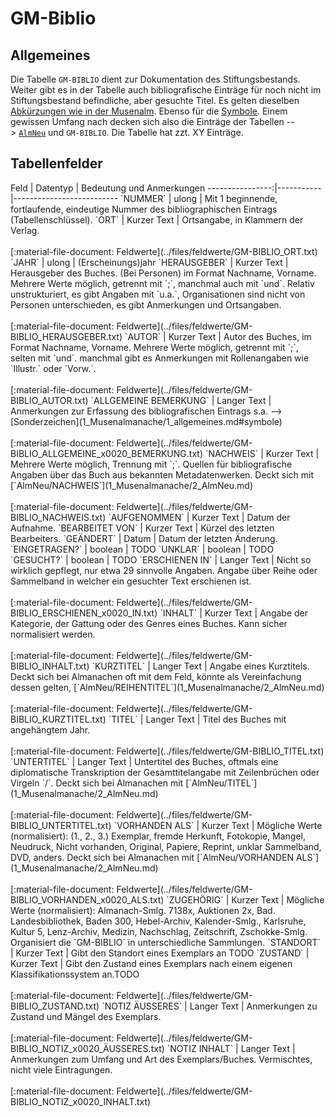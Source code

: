 # GM-Biblio
## Allgemeines
Die Tabelle `GM-BIBLIO` dient zur Dokumentation des Stiftungsbestands. Weiter gibt es in der Tabelle auch bibliografische Einträge für noch nicht im Stiftungsbestand befindliche, aber gesuchte Titel. Es gelten dieselben [Abkürzungen wie in der Musenalm](1_Musenalmanache/1_allgemeines.md#abkürzungen). Ebenso für die [Symbole](1_Musenalmanache/1_allgemeines.md#symbole). Einem gewissen Umfang nach decken sich also die Einträge der Tabellen -->&nbsp;[`AlmNeu`](1_Musenalmanache/2_AlmNeu.md) und `GM-BIBLIO`. Die Tabelle hat zzt. <!-- TODO -->XY Einträge.

## Tabellenfelder
<div class="sortable-table"></div>
Feld             |  Datentyp | Bedeutung und Anmerkungen 
----------------:|-----------|--------------------------
`NUMMER` | ulong | Mit 1 beginnende, fortlaufende, eindeutige Nummer des bibliographischen Eintrags (Tabellenschlüssel).
`ORT` | Kurzer Text | Ortsangabe, in Klammern der Verlag.<br><br>[:material-file-document:&nbsp;Feldwerte](../files/feldwerte/GM-BIBLIO_ORT.txt)
`JAHR` | ulong | (Erscheinungs)jahr
`HERAUSGEBER` | Kurzer Text | Herausgeber des Buches. (Bei Personen) im Format Nachname, Vorname. Mehrere Werte möglich, getrennt mit `;`, manchmal auch mit `und`. Relativ unstrukturiert, es gibt Angaben mit `u.a.`, Organisationen sind nicht von Personen unterschieden, es gibt Anmerkungen und Ortsangaben.<br><br>[:material-file-document:&nbsp;Feldwerte](../files/feldwerte/GM-BIBLIO_HERAUSGEBER.txt)
`AUTOR` | Kurzer Text | Autor des Buches, im Format Nachname, Vorname. Mehrere Werte möglich, getrennt mit `;`, selten mit `und`. manchmal gibt es Anmerkungen mit Rollenangaben wie `Illustr.` oder `Vorw.`.<br><br>[:material-file-document:&nbsp;Feldwerte](../files/feldwerte/GM-BIBLIO_AUTOR.txt)
`ALLGEMEINE BEMERKUNG` | Langer Text | Anmerkungen zur Erfassung des bibliografischen Eintrags s.a. --> [Sonderzeichen](1_Musenalmanache/1_allgemeines.md#symbole)<br><br>[:material-file-document:&nbsp;Feldwerte](../files/feldwerte/GM-BIBLIO_ALLGEMEINE_x0020_BEMERKUNG.txt)
`NACHWEIS` | Kurzer Text | Mehrere Werte möglich, Trennung mit `;`. Quellen für bibliografische Angaben über das Buch aus bekannten Metadatenwerken. Deckt sich mit [`AlmNeu/NACHWEIS`](1_Musenalmanache/2_AlmNeu.md) <br><br>[:material-file-document:&nbsp;Feldwerte](../files/feldwerte/GM-BIBLIO_NACHWEIS.txt)
`AUFGENOMMEN` | Kurzer Text | Datum der Aufnahme.
`BEARBEITET VON` | Kurzer Text | Kürzel des letzten Bearbeiters.
`GEÄNDERT` | Datum | Datum der letzten Änderung.
`EINGETRAGEN?` | boolean | TODO
`UNKLAR` | boolean | TODO
`GESUCHT?` | boolean | TODO
`ERSCHIENEN IN` | Langer Text | Nicht so wirklich gepflegt, nur etwa 29 sinnvolle Angaben. Angabe über Reihe oder Sammelband in welcher ein gesuchter Text erschienen ist. <br><br>[:material-file-document:&nbsp;Feldwerte](../files/feldwerte/GM-BIBLIO_ERSCHIENEN_x0020_IN.txt)
`INHALT` | Kurzer Text | Angabe der Kategorie, der Gattung oder des Genres eines Buches. Kann sicher normalisiert werden.<br><br>[:material-file-document:&nbsp;Feldwerte](../files/feldwerte/GM-BIBLIO_INHALT.txt)
`KURZTITEL` | Langer Text | Angabe eines Kurztitels. Deckt sich bei Almanachen oft mit dem Feld, könnte als Vereinfachung dessen gelten, [`AlmNeu/REIHENTITEL`](1_Musenalmanache/2_AlmNeu.md)<br><br>[:material-file-document:&nbsp;Feldwerte](../files/feldwerte/GM-BIBLIO_KURZTITEL.txt)
`TITEL` | Langer Text | Titel des Buches mit angehängtem Jahr.<br><br>[:material-file-document:&nbsp;Feldwerte](../files/feldwerte/GM-BIBLIO_TITEL.txt)
`UNTERTITEL` | Langer Text | Untertitel des Buches, oftmals eine diplomatische Transkription der Gesamttitelangabe mit Zeilenbrüchen oder Virgeln `/`. Deckt sich bei Almanachen mit [`AlmNeu/TITEL`](1_Musenalmanache/2_AlmNeu.md)<br><br>[:material-file-document:&nbsp;Feldwerte](../files/feldwerte/GM-BIBLIO_UNTERTITEL.txt)
`VORHANDEN ALS` | Kurzer Text | Mögliche Werte (normalisiert): (1., 2., 3.) Exemplar, fremde Herkunft, Fotokopie, Mangel, Neudruck, Nicht vorhanden, Original, Papiere, Reprint, unklar Sammelband, DVD, anders. Deckt sich bei Almanachen mit [`AlmNeu/VORHANDEN ALS`](1_Musenalmanache/2_AlmNeu.md)<br><br>[:material-file-document:&nbsp;Feldwerte](../files/feldwerte/GM-BIBLIO_VORHANDEN_x0020_ALS.txt)
`ZUGEHÖRIG` | Kurzer Text | Mögliche Werte (normalisiert): Almanach-Smlg. 7138x, Auktionen 2x, Bad. Landesbibliothek, Baden 300, Hebel-Archiv, Kalender-Smlg., Karlsruhe, Kultur 5, Lenz-Archiv, Medizin, Nachschlag, Zeitschrift, Zschokke-Smlg. Organisiert die `GM-BIBLIO` in unterschiedliche Sammlungen.
`STANDORT` | Kurzer Text | Gibt den Standort eines Exemplars an TODO
`ZUSTAND` | Kurzer Text | Gibt den Zustand eines Exemplars nach einem eigenen Klassifikationssystem an.TODO<br><br>[:material-file-document:&nbsp;Feldwerte](../files/feldwerte/GM-BIBLIO_ZUSTAND.txt)
`NOTIZ ÄUSSERES` | Langer Text | Anmerkungen zu Zustand und Mängel des Exemplars.<br><br>[:material-file-document:&nbsp;Feldwerte](../files/feldwerte/GM-BIBLIO_NOTIZ_x0020_ÄUSSERES.txt)
`NOTIZ INHALT` | Langer Text | Anmerkungen zum Umfang und Art des Exemplars/Buches. Vermischtes, nicht viele Eintragungen.<br><br>[:material-file-document:&nbsp;Feldwerte](../files/feldwerte/GM-BIBLIO_NOTIZ_x0020_INHALT.txt)